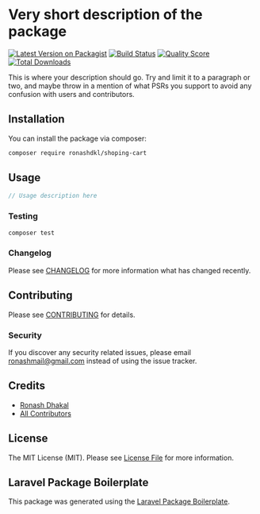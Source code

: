 # Very short description of the package

[![Latest Version on Packagist](https://img.shields.io/packagist/v/ronashdkl/shoping-cart.svg?style=flat-square)](https://packagist.org/packages/ronashdkl/shoping-cart)
[![Build Status](https://img.shields.io/travis/ronashdkl/shoping-cart/master.svg?style=flat-square)](https://travis-ci.org/ronashdkl/shoping-cart)
[![Quality Score](https://img.shields.io/scrutinizer/g/ronashdkl/shoping-cart.svg?style=flat-square)](https://scrutinizer-ci.com/g/ronashdkl/shoping-cart)
[![Total Downloads](https://img.shields.io/packagist/dt/ronashdkl/shoping-cart.svg?style=flat-square)](https://packagist.org/packages/ronashdkl/shoping-cart)

This is where your description should go. Try and limit it to a paragraph or two, and maybe throw in a mention of what PSRs you support to avoid any confusion with users and contributors.

## Installation

You can install the package via composer:

```bash
composer require ronashdkl/shoping-cart
```

## Usage

``` php
// Usage description here
```

### Testing

``` bash
composer test
```

### Changelog

Please see [CHANGELOG](CHANGELOG.md) for more information what has changed recently.

## Contributing

Please see [CONTRIBUTING](CONTRIBUTING.md) for details.

### Security

If you discover any security related issues, please email ronashmail@gmail.com instead of using the issue tracker.

## Credits

- [Ronash Dhakal](https://github.com/ronashdkl)
- [All Contributors](../../contributors)

## License

The MIT License (MIT). Please see [License File](LICENSE.md) for more information.

## Laravel Package Boilerplate

This package was generated using the [Laravel Package Boilerplate](https://laravelpackageboilerplate.com).